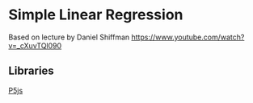 # Simple Linear Regression 
Based on lecture by Daniel Shiffman https://www.youtube.com/watch?v=_cXuvTQl090

## Libraries
[P5js](https://p5js.org/)